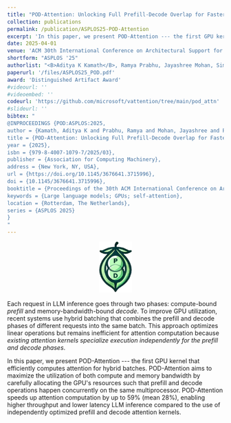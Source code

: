 ```yaml
---
title: "POD-Attention: Unlocking Full Prefill-Decode Overlap for Faster LLM Inference"
collection: publications
permalink: /publication/ASPLOS25-POD-Attention
excerpt: 'In this paper, we present POD-Attention --- the first GPU kernel that efficiently computes attention for hybrid-batch LLM inference. POD-Attention maximizes the utilization of both compute and memory bandwidth by carefully allocating GPU resources such that prefill and decode operations happen concurrently on the same multiprocessor.POD-Attention speeds up attention computation by up to $59\%$ (mean $28\%$), enabling higher throughput and lower latency LLM inference.'
date: 2025-04-01
venue: 'ACM 30th International Conference on Architectural Support for Programming Languages and Operating Systems (ASPLOS)'
shortform: "ASPLOS '25"
authorlist: "<B>Aditya K Kamath</B>, Ramya Prabhu, Jayashree Mohan, Simon Peter, Ramachandran Ramjee, Ashish Panwar"
paperurl: '/files/ASPLOS25_POD.pdf'
award: 'Distinguished Artifact Award'
#videourl: ''
#videoembed: ''
codeurl: 'https://github.com/microsoft/vattention/tree/main/pod_attn'
#slideurl: ''
bibtex: "
@INPROCEEDINGS {POD:ASPLOS:2025,
author = {Kamath, Aditya K and Prabhu, Ramya and Mohan, Jayashree and Peter, Simon and Ramjee, Ramachandran and Panwar, Ashish},
title = {POD-Attention: Unlocking Full Prefill-Decode Overlap for Faster LLM Inference},
year = {2025},
isbn = {979-8-4007-1079-7/2025/03},
publisher = {Association for Computing Machinery},
address = {New York, NY, USA},
url = {https://doi.org/10.1145/3676641.3715996},
doi = {10.1145/3676641.3715996},
booktitle = {Proceedings of the 30th ACM International Conference on Architectural Support for Programming Languages and Operating Systems, Volume 2},
keywords = {Large language models; GPUs; self-attention},
location = {Rotterdam, The Netherlands},
series = {ASPLOS 2025}
}
"
---
```

<p style="text-align:center">
<img alt="POD-Attention" src="/images/pod_attention_logo.png" width="15%">
<p>
Each request in LLM inference goes through two phases: compute-bound <em>prefill</em> and memory-bandwidth-bound <em>decode</em>. To improve GPU utilization, recent systems use hybrid batching that combines the prefill and decode phases of different requests into the same batch. This approach optimizes linear operations but remains inefficient for attention computation because <em>existing attention kernels specialize execution independently for the prefill and decode phases</em>.

In this paper, we present POD-Attention --- the first GPU kernel that efficiently computes attention for hybrid batches. POD-Attention aims to maximize the utilization of both compute and memory bandwidth by carefully allocating the GPU's resources such that prefill and decode operations happen concurrently on the same multiprocessor.
POD-Attention speeds up attention computation by up to $59\%$ (mean $28\%$), enabling higher throughput and lower latency LLM inference compared to the use of independently optimized prefill and decode attention kernels.
